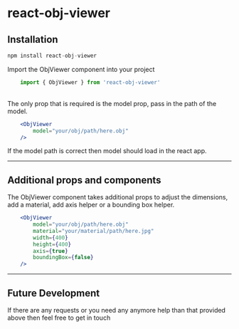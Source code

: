 # react-obj-viewer

## Installation

```javascript
npm install react-obj-viewer
```

Import the ObjViewer component into your project
```jsx
    import { ObjViewer } from 'react-obj-viewer'
```
<br>
The only prop that is required is the model prop, pass in the path of the model.

```jsx
    <ObjViewer 
        model="your/obj/path/here.obj"
    />
```
If the model path is correct then model should load in the react app.
***
## Additional props and components
The ObjViewer component takes additional props to adjust the dimensions, add a material, add axis helper or a bounding box helper.

```jsx
    <ObjViewer
        model="your/obj/path/here.obj"
        material="your/material/path/here.jpg"
        width={400}
        height={400}
        axis={true}
        boundingBox={false}
    />
```


***
## Future Development

If there are any requests or you need any anymore help than that provided above then feel free to get in touch

